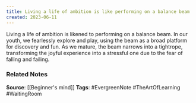 ```yaml
---
title: Living a life of ambition is like performing on a balance beam
created: 2023-06-11
---
```


Living a life of ambition is likened to performing on a balance beam. In our youth, we fearlessly explore and play, using the beam as a broad platform for discovery and fun. As we mature, the beam narrows into a tightrope, transforming the joyful experience into a stressful one due to the fear of falling and failing.

### Related Notes
**Source**: [[Beginner's mind]]
**Tags**: #EvergreenNote #TheArtOfLearning #WaitingRoom 
